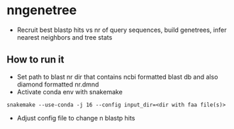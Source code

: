# nngenetree
* Recruit best blastp hits vs nr of query sequences, build genetrees, infer nearest neighbors and tree stats

## How to run it
* Set path to blast nr dir that contains ncbi formatted blast db and also diamond formatted nr.dmnd
* Activate conda env with snakemake
```
snakemake --use-conda -j 16 --config input_dir=<dir with faa file(s)>
```
* Adjust config file to change n blastp hits
